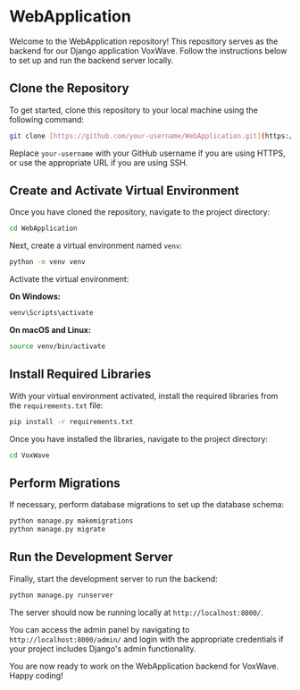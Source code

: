 # WebApplication

Welcome to the WebApplication repository! This repository serves as the backend for our Django application VoxWave. Follow the instructions below to set up and run the backend server locally.

## Clone the Repository

To get started, clone this repository to your local machine using the following command:

```bash
git clone [https://github.com/your-username/WebApplication.git](https://github.com/Vox-Wave/WebApplication.git)
```

Replace `your-username` with your GitHub username if you are using HTTPS, or use the appropriate URL if you are using SSH.

## Create and Activate Virtual Environment

Once you have cloned the repository, navigate to the project directory:

```bash
cd WebApplication
```

Next, create a virtual environment named `venv`:

```bash
python -m venv venv
```

Activate the virtual environment:

**On Windows:**

```bash
venv\Scripts\activate
```

**On macOS and Linux:**

```bash
source venv/bin/activate
```

## Install Required Libraries

With your virtual environment activated, install the required libraries from the `requirements.txt` file:

```bash
pip install -r requirements.txt
```
Once you have installed the libraries, navigate to the project directory:

```bash
cd VoxWave
```
## Perform Migrations

If necessary, perform database migrations to set up the database schema:

```bash
python manage.py makemigrations
python manage.py migrate
```

## Run the Development Server

Finally, start the development server to run the backend:

```bash
python manage.py runserver
```

The server should now be running locally at `http://localhost:8000/`.

You can access the admin panel by navigating to `http://localhost:8000/admin/` and login with the appropriate credentials if your project includes Django's admin functionality.

You are now ready to work on the WebApplication backend for VoxWave. Happy coding!
